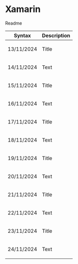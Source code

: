 # Xamarin
<p>Readme</p>

| Syntax | Description |
| --- | ----------- |
| <p>13/11/2024</p> | Title |
| <p>14/11/2024</p> | Text |
| <p>15/11/2024</p> | Title |
| <p>16/11/2024</p> | Text |
| <p>17/11/2024</p> | Title |
| <p>18/11/2024</p> | Text |
| <p>19/11/2024</p> | Title |
| <p>20/11/2024</p> | Text |
| <p>21/11/2024</p> | Title |
| <p>22/11/2024</p> | Text |
| <p>23/11/2024</p> | Title |
| <p>24/11/2024</p> | Text |
